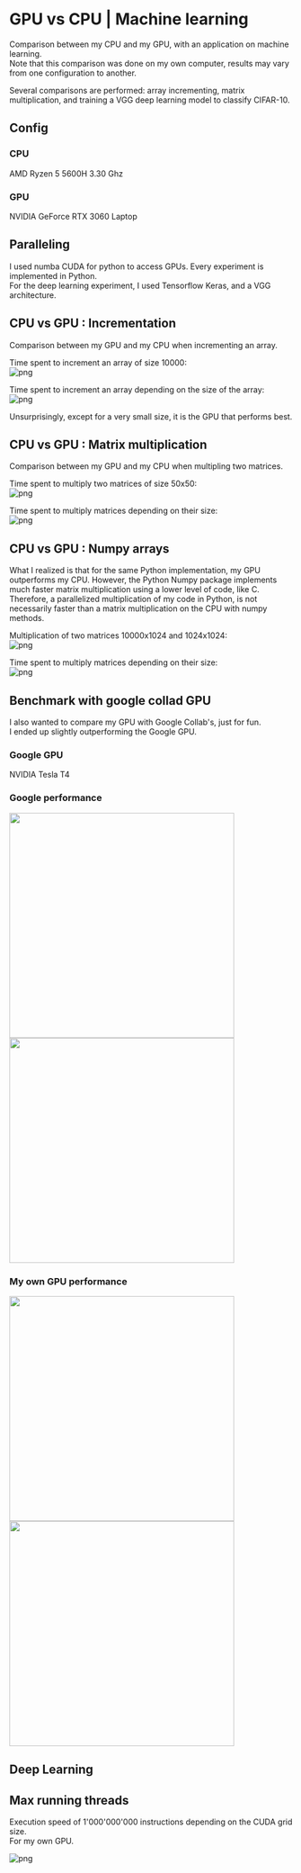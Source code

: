 # GPU vs CPU | Machine learning

Comparison between my CPU and my GPU, with an application on machine learning.  
Note that this comparison was done on my own computer, results may vary from one configuration to another.

Several comparisons are performed: array incrementing, matrix multiplication, and training a VGG deep learning model to classify CIFAR-10.

## Config

### CPU

AMD Ryzen 5 5600H 3.30 Ghz

### GPU

NVIDIA GeForce RTX 3060 Laptop

## Paralleling

I used numba CUDA for python to access GPUs. Every experiment is implemented in Python.  
For the deep learning experiment, I used Tensorflow Keras, and a VGG architecture.

## CPU vs GPU : Incrementation

Comparison between my GPU and my CPU when incrementing an array.  

Time spent to increment an array of size 10000:  
![png](matrix-mult/inc1.png)

Time spent to increment an array depending on the size of the array:  
![png](matrix-mult/inc2.png)

Unsurprisingly, except for a very small size, it is the GPU that performs best.

## CPU vs GPU : Matrix multiplication

Comparison between my GPU and my CPU when multipling two matrices.  

Time spent to multiply two matrices of size 50x50:  
![png](matrix-mult/mult1.png)

Time spent to multiply matrices depending on their size:  
![png](matrix-mult/mult2.png)

## CPU vs GPU : Numpy arrays

What I realized is that for the same Python implementation, my GPU outperforms my CPU. However, the Python Numpy package implements much faster matrix multiplication using a lower level of code, like C. Therefore, a parallelized multiplication of my code in Python, is not necessarily faster than a matrix multiplication on the CPU with numpy methods.

Multiplication of two matrices 10000x1024 and 1024x1024:  
![png](matrix-mult/numpy1.png)

Time spent to multiply matrices depending on their size:  
![png](matrix-mult/numpy2.png)

## Benchmark with google collad GPU

I also wanted to compare my GPU with Google Collab's, just for fun.  
I ended up slightly outperforming the Google GPU.

### Google GPU

NVIDIA Tesla T4

### Google performance

<img src="comp-google/google1.png" width="400"/><img src="comp-google/google2.png" width="400"/>

### My own GPU performance

<img src="comp-google/own1.png" width="400"/><img src="comp-google/own2.png" width="400"/>

## Deep Learning


## Max running threads

Execution speed of 1'000'000'000 instructions depending on the CUDA grid size.  
For my own GPU.  

![png](time-per-thread/time1.png)
